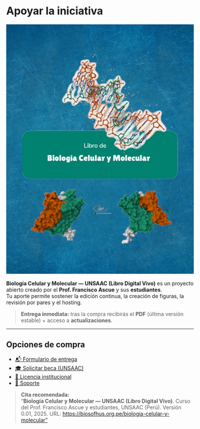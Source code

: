 
# Apoyar la iniciativa

![Portada del libro](../img/portada.webp)

**Biología Celular y Molecular — UNSAAC (Libro Digital Vivo)** es un proyecto abierto creado por el **Prof. Francisco Ascue** y sus **estudiantes**.  
Tu aporte permite sostener la edición continua, la creación de figuras, la revisión por pares y el hosting.

> **Entrega inmediata:** tras la compra recibirás el **PDF** (última versión estable) + acceso a **actualizaciones**.  

---

## Opciones de compra

- [📬 Formulario de entrega](#)  
- [🎓 Solicitar beca (UNSAAC)](#)  
- [🏫 Licencia institucional](#)  
- [📧 Soporte](francisco.ascue@unsaac.edu.pe)

> **Cita recomendada:**  
> “**Biología Celular y Molecular — UNSAAC (Libro Digital Vivo)**. Curso del Prof. Francisco Ascue y estudiantes, UNSAAC (Perú). Versión 0.01, 2025. URL: https://biosofhus.org.pe/biologia-celular-y-molecular”

